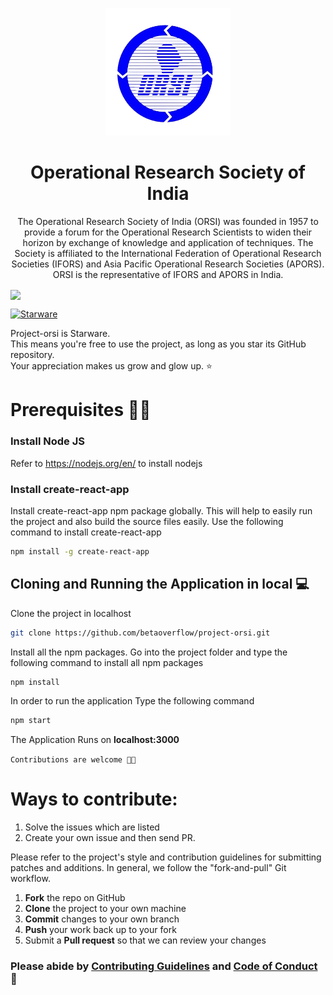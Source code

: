 <p align='center'><img src='orsi-logo.png' width='200' ></p>
<h1 align='center'> Operational Research Society of India </h1>

<p align='center'>The Operational Research Society of India (ORSI) was founded in 1957 to provide a forum for the Operational Research Scientists to widen their horizon by exchange of knowledge and application of techniques. The Society is affiliated to the International Federation of Operational Research Societies (IFORS) and Asia Pacific Operational Research Societies (APORS). ORSI is the representative of IFORS and APORS in India.</p>

<img src='https://github.com/betaoverflow/project-orsi/blob/main/orsi-ui.png' height='450' align='center'>

[![Starware](https://img.shields.io/badge/⭐-Starware-f5a91a?labelColor=black)](https://github.com/zepfietje/starware)

Project-orsi is Starware.  
This means you're free to use the project, as long as you star its GitHub repository.  
Your appreciation makes us grow and glow up. ⭐

# Prerequisites 👨‍💻

### Install Node JS
Refer to https://nodejs.org/en/ to install nodejs

### Install create-react-app
Install create-react-app npm package globally. This will help to easily run the project and also build the source files easily. Use the following command to install create-react-app

```bash
npm install -g create-react-app
```

## Cloning and Running the Application in local 💻

Clone the project in localhost
```bash
git clone https://github.com/betaoverflow/project-orsi.git
```
Install all the npm packages. Go into the project folder and type the following command to install all npm packages

```bash
npm install
```

In order to run the application Type the following command

```bash
npm start
```

The Application Runs on **localhost:3000**


`Contributions are welcome 🎉🎉`

# Ways to contribute:
1. Solve the issues which are listed
2. Create your own issue and then send PR.

Please refer to the project's style and contribution guidelines for submitting patches and additions. In general, we follow the "fork-and-pull" Git workflow.

 1. **Fork** the repo on GitHub
 2. **Clone** the project to your own machine
 3. **Commit** changes to your own branch
 4. **Push** your work back up to your fork
 5. Submit a **Pull request** so that we can review your changes

### Please abide by  [Contributing Guidelines](https://github.com/betaoverflow/project-orsi/blob/main/CONTRIBUTING.md) and [Code of Conduct](https://github.com/betaoverflow/project-orsi/blob/main/CODE_OF_CONDUCT.md) 🚀
